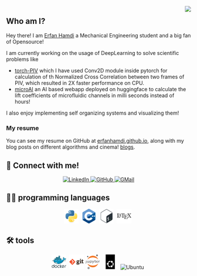 <img align="right" src="https://visitor-badge.laobi.icu/badge?page_id=erfanhamdi.erfanhamdi">




## Who am I?

Hey there!  I am [Erfan Hamdi](https://ir.linkedin.com/in/mohammad-erfan-hamdi) a
Mechanical Engineering student and a big fan of Opensource!

I am currently working on the usage of DeepLearning to solve scientific problems like
- [torch-PIV](https://github.com/erfanhamdi/torch_PIV) which I have used Conv2D module inside pytorch for calculation of th Normalized Cross Correlation between two frames of PIV, which resulted in 2X faster performance on CPU.
- [microAI](https://erfanhamdi.github.io/microAI/) an AI based webapp deployed on huggingface to calculate the lift coefficients of microfluidic channels in milli seconds instead of hours!

I also enjoy implementing self organizing systems and visualizing them!

### My resume

You can see my resume on GitHub at
[erfanhamdi.github.io](https://erfanhamdi.github.io), along with my blog posts on different algorithms and cinema! [blogs](https://erfanhamdi.github.io/#:~:text=Directed%20Percolation-,featured%20writings,-Aug%202022%20What).


## :handshake: Connect with me!

<div align=center>
  <a href="https://ir.linkedin.com/in/mohammad-erfan-hamdi">
    <img src="https://img.shields.io/badge/LinkedIn-0077B5?style=for-the-badge&logo=linkedin&logoColor=white" title="LinkedIn"/>
  </a>
  <a href="https://github.com/erfanhamdi">
  <img src="https://img.shields.io/badge/GitHub-100000?style=for-the-badge&logo=github&logoColor=white" title="GitHub"/>
  </a>
  <a href="mailto:erfan.hamdi@gmail.com">
    <img src="https://img.shields.io/badge/Gmail-D14836?style=for-the-badge&logo=gmail&logoColor=white" title="GMail"/>
  </a>
</div>


## :man_technologist: programming languages

<div align=center>
  <img src="https://github.com/devicons/devicon/blob/master/icons/python/python-original.svg" title="Python" alt="Python" width="40" height="40"/>&nbsp;
  <img src="https://github.com/devicons/devicon/blob/master/icons/cplusplus/cplusplus-original.svg" title="C++" alt="C++" width="40" height="40"/>&nbsp;
  <img src="https://github.com/devicons/devicon/blob/master/icons/bash/bash-original.svg" title="Bash" alt="Bash" width="40" height="40"/>&nbsp;
  <img src="https://github.com/devicons/devicon/blob/master/icons/latex/latex-original.svg" title="LaTeX" alt="LaTeX" width="40" height="40"/>&nbsp;
  <i class="devicon-latex-original"></i>
</div>

## :hammer_and_wrench: tools

<div align=center>
  <img src="https://github.com/devicons/devicon/blob/master/icons/docker/docker-original-wordmark.svg" title="Docker"  alt="Docker" width="40" height="40"/>&nbsp;
  <img src="https://github.com/devicons/devicon/blob/master/icons/git/git-original-wordmark.svg" title="Git" **alt="Git" width="40" height="40"/>
  <img src="https://github.com/devicons/devicon/blob/master/icons/jupyter/jupyter-original-wordmark.svg" title="Jupyter" alt="Jupyter" width="40" height="40"/>&nbsp;
  <img src="https://github.com/devicons/devicon/blob/master/icons/ubuntu/ubuntu-plain.svg" title="Ubuntu" alt="Ubuntu" width="40" height="40"/>&nbsp;
  <img src="https://cdn.jsdelivr.net/gh/devicons/devicon/icons/arduino/arduino-original-wordmark.svg" title="Ubuntu" alt="Ubuntu" width="40" height="40"/>&nbsp;

</div>






<!-- Resources -->
<!-- Thanks @RobPasMue -->

